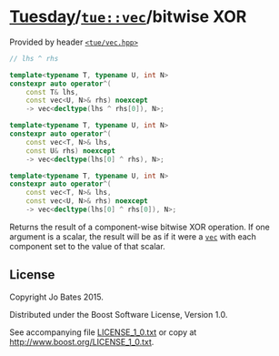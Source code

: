 [Tuesday](../../../README.md)/[`tue::vec`](../../headers/vec.md)/bitwise XOR
============================================================================
Provided by header [`<tue/vec.hpp>`](../../headers/vec.md)

```c++
// lhs ^ rhs

template<typename T, typename U, int N>
constexpr auto operator^(
    const T& lhs,
    const vec<U, N>& rhs) noexcept
    -> vec<decltype(lhs ^ rhs[0]), N>;

template<typename T, typename U, int N>
constexpr auto operator^(
    const vec<T, N>& lhs,
    const U& rhs) noexcept
    -> vec<decltype(lhs[0] ^ rhs), N>;

template<typename T, typename U, int N>
constexpr auto operator^(
    const vec<T, N>& lhs,
    const vec<U, N>& rhs) noexcept
    -> vec<decltype(lhs[0] ^ rhs[0]), N>;
```

Returns the result of a component-wise bitwise XOR operation. If one argument is
a scalar, the result will be as if it were a [`vec`](../../headers/vec.md) with
each component set to the value of that scalar.

License
-------
Copyright Jo Bates 2015.

Distributed under the Boost Software License, Version 1.0.

See accompanying file [LICENSE_1_0.txt](../../../LICENSE_1_0.txt) or copy at
http://www.boost.org/LICENSE_1_0.txt.
